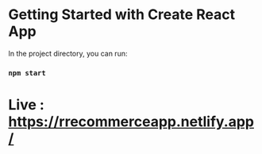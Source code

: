 # Getting Started with Create React App


In the project directory, you can run:

### `npm start`

# Live :  https://rrecommerceapp.netlify.app/
